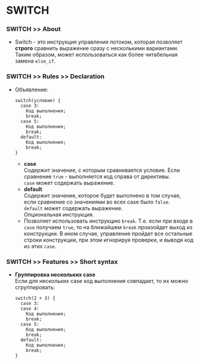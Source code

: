 # SWITCH

### SWITCH >> About
- Switch - это инструкция управления потоком, которая позволяет __строго__ сравнить  выражение сразу с несколькими вариантами.  
Таким образом, может использоваться как более читабельная замена `else_if`.

### SWITCH >> Rules >> Declaration
- Объявление:

  ```
  switch(условие) {
    case 3:
      Код выполнения;
      break;
    case 5:
      Код выполнения;
      break;
    default:
      Код выполнения;
      break;
  }
  ```
  - __case__  
  Содержит значение, с которым сравнивается условие. Если сравнение `truе` - выполняется код справа от директивы.  
  `case` может содержать выражение.
  - __default__  
  Cодержит значение, которое будет выполнено в том случае, если сравнение со значениями во всех case было `false`.  
  `default` может содержать выражение.  
  Опциональная инструкция.
  - Позволяет использовать инструкцию `break`. Т.е. если при входе в `case` получаем `true`, то на ближайшем `break` произойдет выход из конструкции. В ином случае, управление пройдет все остальные строки конструкции, при этом игнорируя проверки, и выводя код из этих `case`.

### SWITCH >> Features >> Short syntax
- __Группировка нескольких case__  
Если для нескольких case код выполнения совпадает, то их можно сгруппировать:

  ```
  switch(2 + 3) {
    case 3:
    case 4:
      Код выполнения;
      break;
    case 5:
      Код выполнения;
      break;
    default:
      Код выполнения;
      break;
  }
  ```